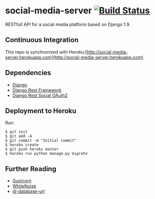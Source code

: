 # social-media-server [![Build Status](https://travis-ci.com/dowrow/social-media-server.svg?token=sd16Z6Md6Ma6j2trm6xo&branch=master)](https://travis-ci.com/dowrow/social-media-server)
RESTfull API for a social media platform  based on Django 1.9.

## Continuous Integration


This repo is synchronized with Heroku:[http://social-media-server.herokuapp.com](http://social-media-server.herokuapp.com)

## Dependencies

- [Django](https://github.com/django/django)
- [Django Rest Framework](https://github.com/tomchristie/django-rest-framework)
- [Django Rest Social OAuth2](https://github.com/PhilipGarnero/django-rest-framework-social-oauth2)

## Deployment to Heroku
Run:

    $ git init
    $ git add -A
    $ git commit -m "Initial commit"
    $ heroku create
    $ git push heroku master
    $ heroku run python manage.py migrate

## Further Reading

- [Gunicorn](https://warehouse.python.org/project/gunicorn/)
- [WhiteNoise](https://warehouse.python.org/project/whitenoise/)
- [dj-database-url](https://warehouse.python.org/project/dj-database-url/)
